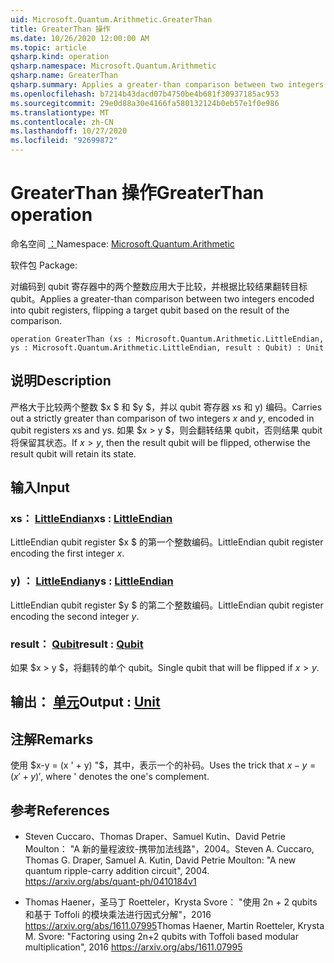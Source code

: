 ```yaml
---
uid: Microsoft.Quantum.Arithmetic.GreaterThan
title: GreaterThan 操作
ms.date: 10/26/2020 12:00:00 AM
ms.topic: article
qsharp.kind: operation
qsharp.namespace: Microsoft.Quantum.Arithmetic
qsharp.name: GreaterThan
qsharp.summary: Applies a greater-than comparison between two integers encoded into qubit registers, flipping a target qubit based on the result of the comparison.
ms.openlocfilehash: b7214b43dacd07b4750be4b681f30937185ac953
ms.sourcegitcommit: 29e0d88a30e4166fa580132124b0eb57e1f0e986
ms.translationtype: MT
ms.contentlocale: zh-CN
ms.lasthandoff: 10/27/2020
ms.locfileid: "92699872"
---
```

# <a name="greaterthan-operation"></a><span data-ttu-id="81566-102">GreaterThan 操作</span><span class="sxs-lookup"><span data-stu-id="81566-102">GreaterThan operation</span></span>

<span data-ttu-id="81566-103">命名空间 [：](xref:Microsoft.Quantum.Arithmetic)</span><span class="sxs-lookup"><span data-stu-id="81566-103">Namespace: [Microsoft.Quantum.Arithmetic](xref:Microsoft.Quantum.Arithmetic)</span></span>

<span data-ttu-id="81566-104">软件包 [](https://nuget.org/packages/)</span><span class="sxs-lookup"><span data-stu-id="81566-104">Package: [](https://nuget.org/packages/)</span></span>


<span data-ttu-id="81566-105">对编码到 qubit 寄存器中的两个整数应用大于比较，并根据比较结果翻转目标 qubit。</span><span class="sxs-lookup"><span data-stu-id="81566-105">Applies a greater-than comparison between two integers encoded into qubit registers, flipping a target qubit based on the result of the comparison.</span></span>

```qsharp
operation GreaterThan (xs : Microsoft.Quantum.Arithmetic.LittleEndian, ys : Microsoft.Quantum.Arithmetic.LittleEndian, result : Qubit) : Unit
```


## <a name="description"></a><span data-ttu-id="81566-106">说明</span><span class="sxs-lookup"><span data-stu-id="81566-106">Description</span></span>

<span data-ttu-id="81566-107">严格大于比较两个整数 $x $ 和 $y $，并以 qubit 寄存器 xs 和 y) 编码。</span><span class="sxs-lookup"><span data-stu-id="81566-107">Carries out a strictly greater than comparison of two integers $x$ and $y$, encoded in qubit registers xs and ys.</span></span> <span data-ttu-id="81566-108">如果 $x > y $，则会翻转结果 qubit，否则结果 qubit 将保留其状态。</span><span class="sxs-lookup"><span data-stu-id="81566-108">If $x > y$, then the result qubit will be flipped, otherwise the result qubit will retain its state.</span></span>

## <a name="input"></a><span data-ttu-id="81566-109">输入</span><span class="sxs-lookup"><span data-stu-id="81566-109">Input</span></span>

### <a name="xs--littleendian"></a><span data-ttu-id="81566-110">xs： [LittleEndian](xref:Microsoft.Quantum.Arithmetic.LittleEndian)</span><span class="sxs-lookup"><span data-stu-id="81566-110">xs : [LittleEndian](xref:Microsoft.Quantum.Arithmetic.LittleEndian)</span></span>

<span data-ttu-id="81566-111">LittleEndian qubit register $x $ 的第一个整数编码。</span><span class="sxs-lookup"><span data-stu-id="81566-111">LittleEndian qubit register encoding the first integer $x$.</span></span>


### <a name="ys--littleendian"></a><span data-ttu-id="81566-112">y) ： [LittleEndian](xref:Microsoft.Quantum.Arithmetic.LittleEndian)</span><span class="sxs-lookup"><span data-stu-id="81566-112">ys : [LittleEndian](xref:Microsoft.Quantum.Arithmetic.LittleEndian)</span></span>

<span data-ttu-id="81566-113">LittleEndian qubit register $y $ 的第二个整数编码。</span><span class="sxs-lookup"><span data-stu-id="81566-113">LittleEndian qubit register encoding the second integer $y$.</span></span>


### <a name="result--qubit"></a><span data-ttu-id="81566-114">result： [Qubit](xref:microsoft.quantum.lang-ref.qubit)</span><span class="sxs-lookup"><span data-stu-id="81566-114">result : [Qubit](xref:microsoft.quantum.lang-ref.qubit)</span></span>

<span data-ttu-id="81566-115">如果 $x > y $，将翻转的单个 qubit。</span><span class="sxs-lookup"><span data-stu-id="81566-115">Single qubit that will be flipped if $x > y$.</span></span>



## <a name="output--unit"></a><span data-ttu-id="81566-116">输出： [单元](xref:microsoft.quantum.lang-ref.unit)</span><span class="sxs-lookup"><span data-stu-id="81566-116">Output : [Unit](xref:microsoft.quantum.lang-ref.unit)</span></span>



## <a name="remarks"></a><span data-ttu-id="81566-117">注解</span><span class="sxs-lookup"><span data-stu-id="81566-117">Remarks</span></span>

<span data-ttu-id="81566-118">使用 $x-y = (x ' + y) "$，其中，表示一个的补码。</span><span class="sxs-lookup"><span data-stu-id="81566-118">Uses the trick that $x - y = (x'+y)'$, where ' denotes the one's complement.</span></span>

## <a name="references"></a><span data-ttu-id="81566-119">参考</span><span class="sxs-lookup"><span data-stu-id="81566-119">References</span></span>

- <span data-ttu-id="81566-120">Steven Cuccaro、Thomas Draper、Samuel Kutin、David Petrie Moulton： "A 新的量程波纹-携带加法线路"，2004。</span><span class="sxs-lookup"><span data-stu-id="81566-120">Steven A. Cuccaro, Thomas G. Draper, Samuel A. Kutin, David Petrie Moulton: "A new quantum ripple-carry addition circuit", 2004.</span></span>
  https://arxiv.org/abs/quant-ph/0410184v1

- <span data-ttu-id="81566-121">Thomas Haener，圣马丁 Roetteler，Krysta Svore： "使用 2n + 2 qubits 和基于 Toffoli 的模块乘法进行因式分解"，2016 https://arxiv.org/abs/1611.07995</span><span class="sxs-lookup"><span data-stu-id="81566-121">Thomas Haener, Martin Roetteler, Krysta M. Svore: "Factoring using 2n+2 qubits with Toffoli based modular multiplication", 2016 https://arxiv.org/abs/1611.07995</span></span>